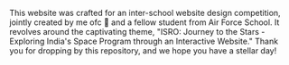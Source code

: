 This website was crafted for an inter-school website design competition, jointly created by me ofc 🤪 and a fellow student from Air Force School. It revolves around the captivating theme, "ISRO: Journey to the Stars - Exploring India's Space Program through an Interactive Website." Thank you for dropping by this repository, and we hope you have a stellar day!
